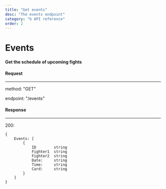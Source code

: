 ```yaml
---
title: "Get events"
desc: "The events endpoint"
category: "b API reference"
order: 2
---
```


# Events

#### Get the schedule of upcoming fights


#### Request

---

method: "GET"

endpoint: "/events"

#### Response

---

200:
```
{
    Events: [
        {
            ID        string
            Fighter1  string
            Fighter2  string
            Date:     string
            Time:     string
            Card:     string
        }
    ]
}
```
